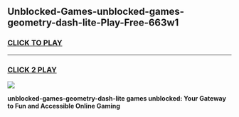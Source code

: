 
## Unblocked-Games-unblocked-games-geometry-dash-lite-Play-Free-663w1
<h3>
<a href="https://premium76.site?title=unblocked-games-geometry-dash-lite&ref=22A">CLICK TO PLAY</a></h3>
<hr>

<h3>
<a href="https://premium76.site?title=unblocked-games-geometry-dash-lite&ref=22A">CLICK 2 PLAY</a>
  
</h3>

<a href="https://premium76.site?title=unblocked-games-geometry-dash-lite&ref=22A"><img src="https://clearcache.store/games.png"></a>


**unblocked-games-geometry-dash-lite games unblocked: Your Gateway to Fun and Accessible Online Gaming**
